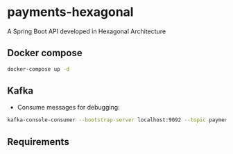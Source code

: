 # payments-hexagonal
A Spring Boot API developed in Hexagonal Architecture

## Docker compose
```bash
docker-compose up -d
```

## Kafka
* Consume messages for debugging:
```bash
kafka-console-consumer --bootstrap-server localhost:9092 --topic payments.info --from-beginning
```

## Requirements
